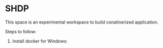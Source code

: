 # SHDP

This space is an experimental workspace to build conatinerized application.

Steps to follow:

1. Install docker for Windows:
